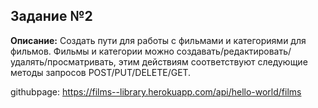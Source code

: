 ## Задание №2

**Описание:** Создать пути для работы с фильмами и категориями для фильмов. Фильмы и категории можно создавать/редактировать/удалять/просматривать, этим действиям соответствуют следующие методы запросов POST/PUT/DELETE/GET.

githubpage: <https://films--library.herokuapp.com/api/hello-world/films>
